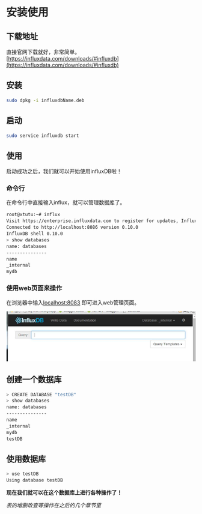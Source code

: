# 安装使用

## 下载地址
直接官网下载就好，非常简单。  
[https://influxdata.com/downloads/#influxdb](https://influxdata.com/downloads/#influxdb)

## 安装
```bash
sudo dpkg -i influxdbName.deb
```

## 启动
```bash
sudo service influxdb start
```

## 使用
启动成功之后，我们就可以开始使用influxDB啦！

### 命令行
在命令行中直接输入influx，就可以管理数据库了。

```bash
root@xtutu:~# influx
Visit https://enterprise.influxdata.com to register for updates, InfluxDB server management, and monitoring.
Connected to http://localhost:8086 version 0.10.0
InfluxDB shell 0.10.0
> show databases
name: databases
---------------
name
_internal
mydb

```

### 使用web页面来操作
在浏览器中输入[localhost:8083](localhost:8083) 即可进入web管理页面。

![](img_20160225175525.jpg)

## 创建一个数据库
```bash
> CREATE DATABASE "testDB"
> show databases
name: databases
---------------
name
_internal
mydb
testDB
```

## 使用数据库
```bash
> use testDB
Using database testDB
```
**现在我们就可以在这个数据库上进行各种操作了！**

*表的增删改查等操作在之后的几个章节里*
